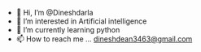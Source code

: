 - 👋 Hi, I’m @Dineshdarla
- 👀 I’m interested in Artificial intelligence
- 🌱 I’m currently learning python
- 📫 How to reach me ... dineshdean3463@gmail.com

<!---
Dineshdarla/Dineshdarla is a ✨ special ✨ repository because its `README.md` (this file) appears on your GitHub profile.
You can click the Preview link to take a look at your changes.
--->
